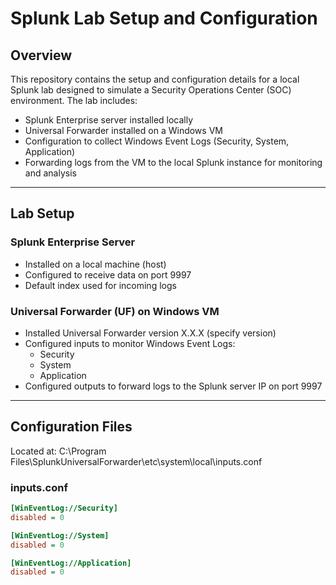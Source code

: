 # Splunk Lab Setup and Configuration

## Overview

This repository contains the setup and configuration details for a local Splunk lab designed to simulate a Security Operations Center (SOC) environment. The lab includes:

- Splunk Enterprise server installed locally
- Universal Forwarder installed on a Windows VM
- Configuration to collect Windows Event Logs (Security, System, Application)
- Forwarding logs from the VM to the local Splunk instance for monitoring and analysis

---

## Lab Setup

### Splunk Enterprise Server

- Installed on a local machine (host)
- Configured to receive data on port 9997
- Default index used for incoming logs

### Universal Forwarder (UF) on Windows VM

- Installed Universal Forwarder version X.X.X (specify version)
- Configured inputs to monitor Windows Event Logs:
  - Security
  - System
  - Application
- Configured outputs to forward logs to the Splunk server IP on port 9997

---

## Configuration Files

Located at:
C:\Program Files\SplunkUniversalForwarder\etc\system\local\inputs.conf

### inputs.conf

```ini
[WinEventLog://Security]
disabled = 0

[WinEventLog://System]
disabled = 0

[WinEventLog://Application]
disabled = 0

